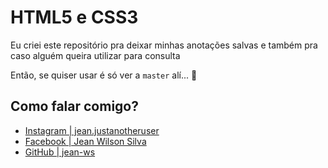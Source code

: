 <h1><strong>HTML5 e CSS3</strong></h1>
            <p>Eu criei este repositório pra deixar minhas anotações salvas e também pra caso alguém queira utilizar para consulta</p>
            <p>Então, se quiser usar é só ver a <code>master</code> alí... 🙂</p>

<h2>Como falar comigo?</h2>
            <ul>
                <li><a href="https://www.instagram.com/jean.justanotheruser/" target="external">Instagram | jean.justanotheruser</a></li>
                <li><a href="https://www.facebook.com/profile.php?id=100071531963286" target="external">Facebook | Jean Wilson Silva</a></li>
                <li><a href="https://github.com/jean-ws" target="external">GitHub | jean-ws</a></li>
            </ul>
            
